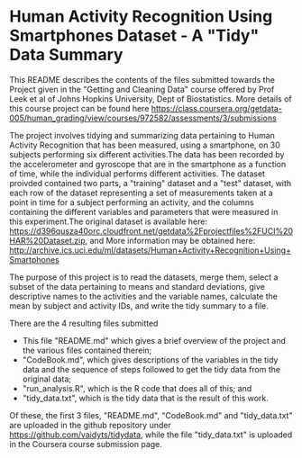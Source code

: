 Human Activity Recognition Using Smartphones Dataset - A "Tidy" Data Summary
==================================================================================
This README describes the contents of the files submitted towards the Project given in the "Getting and Cleaning Data" course offered by Prof Leek et al of Johns Hopkins University, Dept of Biostatistics. More details of this course project can be found here
https://class.coursera.org/getdata-005/human_grading/view/courses/972582/assessments/3/submissions

The project involves tidying and summarizing data pertaining to Human Activity Recognition that has been measured, using a smartphone, on 30 subjects performing six different activities.The data has been recorded by the accelerometer and gyroscope that are in the smartphone as a function of time, while the individual performs different activities. The dataset proivded contained two parts, a "training" dataset and a "test" dataset, with each row of the dataset representing a set of measurements taken at a point in time for a subject performing an activity, and the columns containing the different variables and parameters that were measured in this experiment.The original dataset is available here: https://d396qusza40orc.cloudfront.net/getdata%2Fprojectfiles%2FUCI%20HAR%20Dataset.zip, and More information may be obtained here: http://archive.ics.uci.edu/ml/datasets/Human+Activity+Recognition+Using+Smartphones 

The purpose of this project is to read the datasets, merge them, select a subset of the data pertaining to means and standard deviations, give descriptive names to the activities and the variable names, calculate the mean by subject and activity IDs, and write the tidy summary to a file. 

There are the 4 resulting files submitted 
- This file "README.md" which gives a brief overview of the project and the various files contained therein;
- "CodeBook.md", which gives descriptions of the variables in the tidy data and the sequence of steps followed to get the tidy data from the original data;
- "run_analysis.R", which is the R code that does all of this; and
- "tidy_data.txt", which is the tidy data that is the result of this work.

Of these, the first 3 files, "README.md", "CodeBook.md" and "tidy_data.txt" are uploaded in the github repository under https://github.com/vaidyts/tidydata, while the file "tidy_data.txt" is uploaded in the Coursera course submission page.

